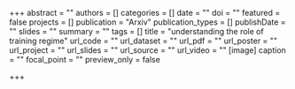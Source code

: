 +++
abstract = ""
authors = []
categories = []
date = ""
doi = ""
featured = false
projects = []
publication = "Arxiv"
publication_types = []
publishDate = ""
slides = ""
summary = ""
tags = []
title = "understanding the role of training regime"
url_code = ""
url_dataset = ""
url_pdf = ""
url_poster = ""
url_project = ""
url_slides = ""
url_source = ""
url_video = ""
[image]
caption = ""
focal_point = ""
preview_only = false

+++
